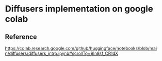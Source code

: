 # Diffusers implementation on google colab
## Reference
https://colab.research.google.com/github/huggingface/notebooks/blob/main/diffusers/diffusers_intro.ipynb#scrollTo=9In8sf_CR1dX
